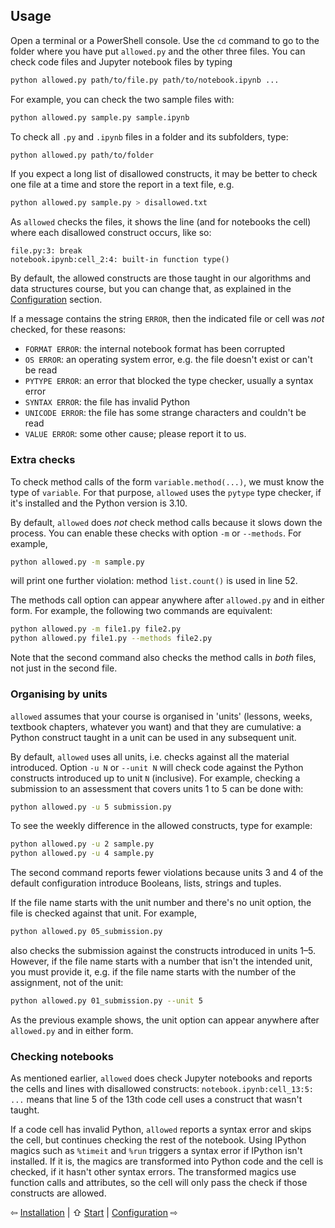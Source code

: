 ## Usage

Open a terminal or a PowerShell console. Use the `cd` command to go to the folder
where you have put `allowed.py` and the other three files.
You can check code files and Jupyter notebook files by typing
```bash
python allowed.py path/to/file.py path/to/notebook.ipynb ...
```
For example, you can check the two sample files with:
```bash
python allowed.py sample.py sample.ipynb
```
To check all `.py` and `.ipynb` files in a folder and its subfolders, type:
```bash
python allowed.py path/to/folder
```
If you expect a long list of disallowed constructs, it may be better to
check one file at a time and store the report in a text file, e.g.
```bash
python allowed.py sample.py > disallowed.txt
```

As `allowed` checks the files, it shows the line (and for notebooks the cell)
where each disallowed construct occurs, like so:
```
file.py:3: break
notebook.ipynb:cell_2:4: built-in function type()
```
By default, the allowed constructs are those taught in our algorithms and data structures course,
but you can change that, as explained in the [Configuration](configuration.md) section.

If a message contains the string `ERROR`, then the indicated file or cell
was _not_ checked, for these reasons:
- `FORMAT ERROR`: the internal notebook format has been corrupted
- `OS ERROR`: an operating system error, e.g. the file doesn't exist or can't be read
- `PYTYPE ERROR`: an error that blocked the type checker, usually a syntax error
- `SYNTAX ERROR`: the file has invalid Python
- `UNICODE ERROR`: the file has some strange characters and couldn't be read
- `VALUE ERROR`: some other cause; please report it to us.

### Extra checks

To check method calls of the form `variable.method(...)`,
we must know the type of `variable`. For that purpose, `allowed` uses
the `pytype` type checker, if it's installed and the Python version is 3.10.

By default, `allowed` does _not_ check method calls because it slows down the process.
You can enable these checks with option `-m` or `--methods`. For example,
```bash
python allowed.py -m sample.py
```
will print one further violation: method `list.count()` is used in line 52.

The methods call option can appear anywhere after `allowed.py` and in either form.
For example, the following two commands are equivalent:
```bash
python allowed.py -m file1.py file2.py
python allowed.py file1.py --methods file2.py
```
Note that the second command also checks the method calls in _both_ files,
not just in the second file.

### Organising by units

`allowed` assumes that your course is organised in 'units'
(lessons, weeks, textbook chapters, whatever you want) and that they are cumulative:
a Python construct taught in a unit can be used in any subsequent unit.

By default, `allowed` uses all units, i.e. checks against all the material introduced.
Option `-u N` or `--unit N` will check code against
the Python constructs introduced up to unit `N` (inclusive).
For example, checking a submission to an assessment that covers units 1 to 5
can be done with:
```bash
python allowed.py -u 5 submission.py
```
To see the weekly difference in the allowed constructs, type for example:
```bash
python allowed.py -u 2 sample.py
python allowed.py -u 4 sample.py
```
The second command reports fewer violations because units 3 and 4 of
the default configuration introduce Booleans, lists, strings and tuples.

If the file name starts with the unit number and there's no unit option,
the file is checked against that unit. For example,
```bash
python allowed.py 05_submission.py
```
also checks the submission against the constructs introduced in units 1–5.
However, if the file name starts with a number that isn't the intended unit,
you must provide it,
e.g. if the file name starts with the number of the assignment, not of the unit:
```bash
python allowed.py 01_submission.py --unit 5
```
As the previous example shows, the unit option can appear
anywhere after `allowed.py` and in either form.

### Checking notebooks

As mentioned earlier, `allowed` does check Jupyter notebooks and
reports the cells and lines with disallowed constructs: `notebook.ipynb:cell_13:5: ...`
means that line 5 of the 13th code cell uses a construct that wasn't taught.

If a code cell has invalid Python, `allowed` reports a syntax error and
skips the cell, but continues checking the rest of the notebook.
Using IPython magics such as `%timeit` and `%run`
triggers a syntax error if IPython isn't installed. If it is,
the magics are transformed into Python code and the cell is checked,
if it hasn't other syntax errors.
The transformed magics use function calls and attributes, so
the cell will only pass the check if those constructs are allowed.

⇦ [Installation](installation.md) | ⇧ [Start](../README.md) | [Configuration](configuration.md) ⇨